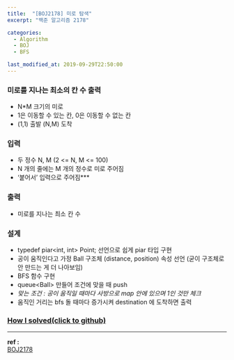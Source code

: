 ```yaml
---
title:  "[BOJ2178] 미로 탐색"
excerpt: "백준 알고리즘 2178"

categories:
  - Algorithm
  - BOJ
  - BFS

last_modified_at: 2019-09-29T22:50:00
---
```



### 미로를 지나는 최소의 칸 수 출력
- N\*M 크기의 미로
- 1은 이동할 수 있는 칸, 0은 이동할 수 없는 칸
- (1,1) 출발 (N,M) 도착

### 입력
- 두 정수 N, M (2 <= N, M <= 100)
- N 개의 줄에는 M 개의 정수로 미로 주어짐
- ‘붙어서’ 입력으로 주어짐***

### 출력
- 미로를 지나는 최소 칸 수

### 설계
- typedef piar<int, int> Point; 선언으로 쉽게 piar 타입 구현
- 공이 움직인다고 가정 Ball 구조체 (distance, position) 속성 선언 (굳이 구조체로 안 만드는 게 더 나아보임)
- BFS 함수 구현
- queue\<Ball> 만들어 조건에 맞을 때 push
- *맞는 조건 : 공이 움직일 때마다 사방으로 map 안에 있으며 1인 것만 체크*
- 움직인 거리는 bfs 돌 때마다 증가시켜 destination 에 도착하면 출력


### [How I solved(click to github)](https://github.com/mindflip/Algorithm_BOJ/blob/master/boj2178.cpp)


----
**ref :**  
[BOJ2178](https://www.acmicpc.net/problem/2178)
